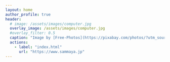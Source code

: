 ```yaml
---
layout: home
author_profile: true
header:
  # image: /assets/images/computer.jpg
  overlay_image: /assets/images/computer.jpg
  #overlay_filter: 0.5
  caption: "Image by [Free-Photos](https://pixabay.com/photos/?utm_source=link-attribution&amp;utm_medium=referral&amp;utm_campaign=image&amp;utm_content=336377) from [Pixabay](https://pixabay.com/?utm_source=link-attribution&amp;utm_medium=referral&amp;utm_campaign=image&amp;utm_content=336377)"
  actions:
    - label: "index.html"
      url: "https://www.sammaya.jp"
---
```

